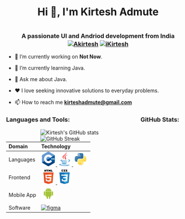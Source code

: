 <h1 align="center">Hi 👋, I'm Kirtesh Admute<h1>

<h3 align="center">A passionate UI and Andriod development from India
<span> 
    <a href="https://twitter.com/Akirtesh" target="blank"><img align="center" src="https://raw.githubusercontent.com/rahuldkjain/github-profile-readme-generator/master/src/images/icons/Social/twitter.svg" alt="Akirtesh" height="30" width="40" /></a>
<a href="https://linkedin.com/in/iKirtesh" target="blank"><img align="center" src="https://raw.githubusercontent.com/rahuldkjain/github-profile-readme-generator/master/src/images/icons/Social/linked-in-alt.svg" alt="iKirtesh" height="30" width="40" /></a>
</span>
</h3>

- 🔭 I’m currently working on **Not Now**.

- 🌱 I’m currently learning Java.

- 💬 Ask me about Java.

- :heart: I love seeking  innovative solutions to everyday problems.

- 📫 How to reach me **kirteshadmute@gmail.com**


<h3 align="left">Languages and Tools:&nbsp;&nbsp;&nbsp;&nbsp;&nbsp;&nbsp;&nbsp;&nbsp;&nbsp;&nbsp;&nbsp;&nbsp;&nbsp;&nbsp;&nbsp;&nbsp;&nbsp;&nbsp;&nbsp;&nbsp;&nbsp;&nbsp;&nbsp;&nbsp;&nbsp;&nbsp;&nbsp;&nbsp;&nbsp;&nbsp;&nbsp;&nbsp;&nbsp;&nbsp;&nbsp;&nbsp;&nbsp;&nbsp;&nbsp;&nbsp;&nbsp;&nbsp;&nbsp;&nbsp;&nbsp;&nbsp;&nbsp;&nbsp;&nbsp; GitHub Stats:</h3>
 
 <img align="right" width="410" src="https://github-readme-stats.vercel.app/api?username=ikirtesh&show_icons=true&theme=radical&count_private=true" alt="Kirtesh's GitHub stats"/>
<img align="right" width="410" src="https://github-readme-streak-stats.herokuapp.com/?user=iKirtesh&theme=radical" alt="GitHub Streak"/>
 
 
| Domain | Technology |
| :--- | :--- |
| Languages |    <a href="https://www.w3schools.com/cpp/" target="_blank"> <img src="https://raw.githubusercontent.com/devicons/devicon/master/icons/cplusplus/cplusplus-original.svg" alt="cplusplus" width="40" height="40"/> </a>  <a href="https://www.java.com" target="_blank"> <img src="https://raw.githubusercontent.com/devicons/devicon/master/icons/java/java-original.svg" alt="java" width="40" height="40"/> </a>  <a href="https://www.python.org" target="_blank"> <img src="https://raw.githubusercontent.com/devicons/devicon/master/icons/python/python-original.svg" alt="python" width="40" height="40"/> </a>|
| Frontend |   <a href="https://www.w3.org/html/" target="_blank"> <img src="https://raw.githubusercontent.com/devicons/devicon/master/icons/html5/html5-original-wordmark.svg" alt="html5" width="40" height="40"/> </a>   <a href="https://www.w3schools.com/css/" target="_blank"> <img src="https://raw.githubusercontent.com/devicons/devicon/master/icons/css3/css3-original-wordmark.svg" alt="css3" width="40" height="40"/> </a> |
| Mobile App |   <a href="https://developer.android.com" target="_blank"> <img src="https://raw.githubusercontent.com/devicons/devicon/master/icons/android/android-original-wordmark.svg" alt="android" width="40" height="40"/> </a> |
| Software | <a href="https://www.figma.com/" target="_blank"> <img src="https://www.vectorlogo.zone/logos/figma/figma-icon.svg" alt="figma" width="40" height="40"/> </a> |
